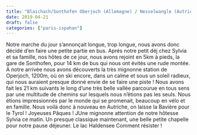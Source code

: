 ```yaml
---
title: "Blaichach/Sonthofen Oberjoch (Allemagne) / Nesselwangle (Autriche)"
date: 2019-04-21
draft: false
categories: ["paris-ispahan"]
---
```


Notre marche du jour s’annonçait longue, trop longue, nous avons donc décidé d’en faire une petite partie en bus. Aprés notre petit déj chez Sylvia et sa famille, nos hôtes de ce jour, nous avons rejoint en 5km à pieds, la gare de Sonthofen, pour 14 km de bus qui nous ont évités une rude montée. A notre arrivée nous avons découverts la très mignonne station de Operjoch, 1200m, où on ski encore, dans un calme et sous un soleil radieux, qui nous auraient presque donné envie de se faire une piste ! Nous avons fait les 21 km suivants le long d’une très belle vallée parcourue en tous sens par une multitude de chemins sur lesquels nous n’étions pas les seuls. Nous étions impressionnés par le monde qui se promenait, beaucoup en vélo et en famille. Nous voilà donc à nouveau en Autriche, on laisse la Bavière pour le Tyrol !
Joyeuses Pâques !
JUne mignonne attention de notre hôtesse Sylvia ce matin.
Un presque classique maintenant, une belle petite chapelle pour notre pause déjeuner.
Le lac Haldensee
Comment résister !
